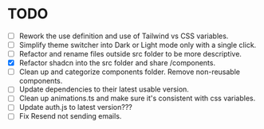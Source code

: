 # TODO
- [ ] Rework the use definition and use of Tailwind vs CSS variables.
- [ ] Simplify theme switcher into Dark or Light mode only with a single click.
- [ ] Refactor and rename files outside src folder to be more descriptive.
- [x] Refactor shadcn into the src folder and share /components.
- [ ] Clean up and categorize components folder. Remove non-reusable components.
- [ ] Update dependencies to their latest usable version.
- [ ] Clean up animations.ts and make sure it's consistent with css variables. 
- [ ] Update auth.js to latest version???
- [ ] Fix Resend not sending emails.